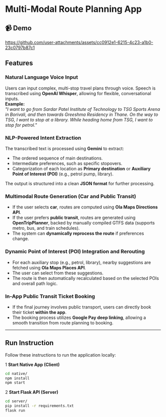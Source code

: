 #  Multi-Modal Route Planning App

## 📹 Demo

https://github.com/user-attachments/assets/cc0912e1-6215-4c23-a1b0-23c0797b87c1



##  Features

###  **Natural Language Voice Input**
Users can input complex, multi-stop travel plans through voice. Speech is transcribed using **OpenAI Whisper**, allowing for flexible, conversational inputs.  
**Example:**  
_"I want to go from Sardar Patel Institute of Technology to TSG Sports Arena in Borivali, and then towards Greeshma Residency in Thane. On the way to TSG, I want to stop at a library. While heading home from TSG, I want to stop for petrol."_

###  **NLP-Powered Intent Extraction**
The transcribed text is processed using **Gemini** to extract:
- The ordered sequence of main destinations.
- Intermediate preferences, such as specific stopovers.
- Categorization of each location as **Primary destination** or **Auxiliary Point of Interest (POI)** (e.g., petrol pump, library).

The output is structured into a clean **JSON format** for further processing.

###  **Multimodal Route Generation (Car and Public Transit)**
- If the user selects **car**, routes are computed using **Ola Maps Directions API**.
- If the user prefers **public transit**, routes are generated using **OpenTripPlanner**, backed by manually compiled GTFS data (supports metro, bus, and train schedules).
- The system can **dynamically reprocess the route** if preferences change.

###  **Dynamic Point of Interest (POI) Integration and Rerouting**
- For each auxiliary stop (e.g., petrol, library), nearby suggestions are fetched using **Ola Maps Places API**.
- The user can select from these suggestions.
- The route is then automatically recalculated based on the selected POIs and overall path logic.

###  **In-App Public Transit Ticket Booking**
- If the final journey involves public transport, users can directly book their ticket **within the app**.
- The booking process utilizes **Google Pay deep linking**, allowing a smooth transition from route planning to booking.

---

##  Run Instruction

Follow these instructions to run the application locally:

1️ **Start Native App (Client)**
```bash
cd native/
npm install
npm start
```
2️ **Start Flask API (Server)**
```bash
cd server/
pip install -r requirements.txt
flask run
```

